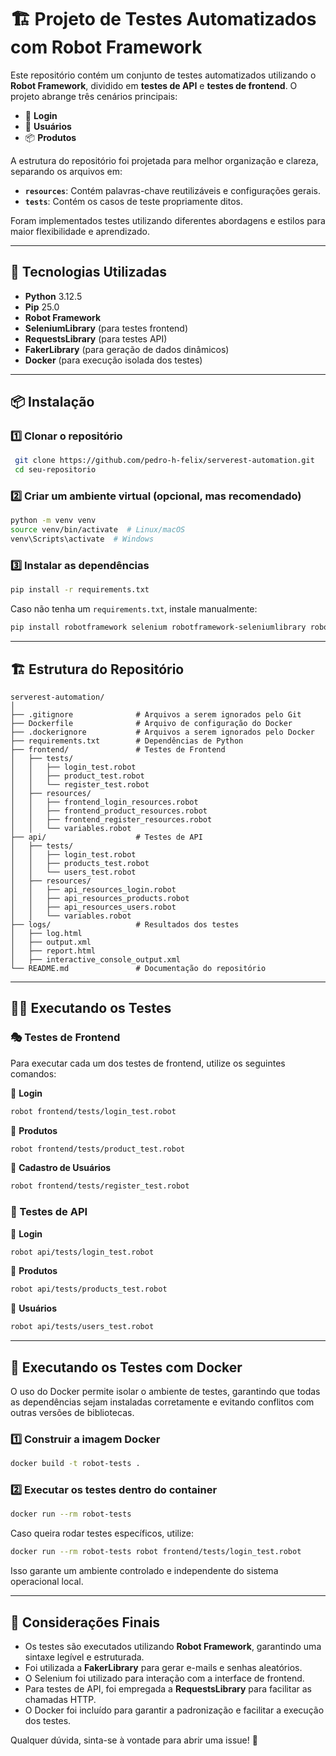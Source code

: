 # 🏗️ Projeto de Testes Automatizados com Robot Framework

Este repositório contém um conjunto de testes automatizados utilizando o **Robot Framework**, dividido em **testes de API** e **testes de frontend**. O projeto abrange três cenários principais:

- 🔑 **Login**
- 👤 **Usuários**
- 📦 **Produtos**

A estrutura do repositório foi projetada para melhor organização e clareza, separando os arquivos em:
- **`resources`**: Contém palavras-chave reutilizáveis e configurações gerais.
- **`tests`**: Contém os casos de teste propriamente ditos.

Foram implementados testes utilizando diferentes abordagens e estilos para maior flexibilidade e aprendizado.

---

## 🚀 Tecnologias Utilizadas
- **Python** 3.12.5
- **Pip** 25.0
- **Robot Framework**
- **SeleniumLibrary** (para testes frontend)
- **RequestsLibrary** (para testes API)
- **FakerLibrary** (para geração de dados dinâmicos)
- **Docker** (para execução isolada dos testes)

---

## 📦 Instalação

### 1️⃣ Clonar o repositório
```bash
 git clone https://github.com/pedro-h-felix/serverest-automation.git
 cd seu-repositorio
```

### 2️⃣ Criar um ambiente virtual (opcional, mas recomendado)
```bash
python -m venv venv
source venv/bin/activate  # Linux/macOS
venv\Scripts\activate  # Windows
```

### 3️⃣ Instalar as dependências
```bash
pip install -r requirements.txt
```
Caso não tenha um `requirements.txt`, instale manualmente:
```bash
pip install robotframework selenium robotframework-seleniumlibrary robotframework-requests robotframework-faker
```

---

## 🏗️ Estrutura do Repositório
```
serverest-automation/
│
├── .gitignore              # Arquivos a serem ignorados pelo Git
├── Dockerfile              # Arquivo de configuração do Docker
├── .dockerignore           # Arquivos a serem ignorados pelo Docker
├── requirements.txt        # Dependências de Python
├── frontend/               # Testes de Frontend
│   ├── tests/
│   │   ├── login_test.robot
│   │   ├── product_test.robot
│   │   └── register_test.robot
│   ├── resources/
│   │   ├── frontend_login_resources.robot
│   │   ├── frontend_product_resources.robot
│   │   ├── frontend_register_resources.robot
│   │   └── variables.robot
├── api/                    # Testes de API
│   ├── tests/
│   │   ├── login_test.robot
│   │   ├── products_test.robot
│   │   └── users_test.robot
│   ├── resources/
│   │   ├── api_resources_login.robot
│   │   ├── api_resources_products.robot
│   │   ├── api_resources_users.robot
│   │   └── variables.robot
├── logs/                   # Resultados dos testes
│   ├── log.html
│   ├── output.xml
│   ├── report.html
│   ├── interactive_console_output.xml
└── README.md               # Documentação do repositório
```

---

## 🏃‍♂️ Executando os Testes

### 🎭 Testes de Frontend
Para executar cada um dos testes de frontend, utilize os seguintes comandos:

📌 **Login**
```bash
robot frontend/tests/login_test.robot
```
📌 **Produtos**
```bash
robot frontend/tests/product_test.robot
```
📌 **Cadastro de Usuários**
```bash
robot frontend/tests/register_test.robot
```

### 🔗 Testes de API
📌 **Login**
```bash
robot api/tests/login_test.robot
```
📌 **Produtos**
```bash
robot api/tests/products_test.robot
```
📌 **Usuários**
```bash
robot api/tests/users_test.robot
```

---

## 🐳 Executando os Testes com Docker

O uso do Docker permite isolar o ambiente de testes, garantindo que todas as dependências sejam instaladas corretamente e evitando conflitos com outras versões de bibliotecas.

### 1️⃣ Construir a imagem Docker
```bash
docker build -t robot-tests .
```

### 2️⃣ Executar os testes dentro do container
```bash
docker run --rm robot-tests
```

Caso queira rodar testes específicos, utilize:
```bash
docker run --rm robot-tests robot frontend/tests/login_test.robot
```

Isso garante um ambiente controlado e independente do sistema operacional local.

---

## 🤖 Considerações Finais
- Os testes são executados utilizando **Robot Framework**, garantindo uma sintaxe legível e estruturada.
- Foi utilizada a **FakerLibrary** para gerar e-mails e senhas aleatórios.
- O Selenium foi utilizado para interação com a interface de frontend.
- Para testes de API, foi empregada a **RequestsLibrary** para facilitar as chamadas HTTP.
- O Docker foi incluído para garantir a padronização e facilitar a execução dos testes.

Qualquer dúvida, sinta-se à vontade para abrir uma issue! 🚀

